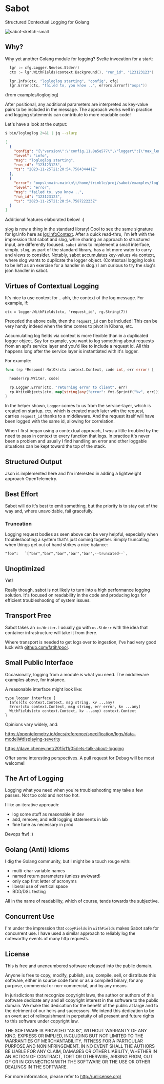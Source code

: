 
# Sabot

Structured Contextual Logging for Golang

![sabot-sketch-small](https://user-images.githubusercontent.com/5055161/236526017-ab7fa549-2230-4088-a22e-aee58f586af7.png)

## Why?

Why yet another Golang module for logging?  Svelte invocation for a start:

```go
  lgr := cfg.Logger.New(os.Stderr)
  ctx := lgr.WithFields(context.Background(), "run_id", "123123123")

  lgr.Info(ctx, "logloglog starting", "config", cfg)
  lgr.Error(ctx, "failed to, you know ..", errors.Errorf("oops"))
```

(from examples/logloglog)

After positional, any additional parameters are interpreted as key-value pairs to be included in the message.
The approach works well in practice and logging statements can contribute to more readable code!

Let's have a look at the output:

```bash
$ bin/logloglog 2>&1 | jq --slurp
```

```json
[
  {
    "config": "{\"version\":\"config.11.8a5e577\",\"logger\":{\"max_len\":99}}",
    "level": "info",
    "msg": "logloglog starting",
    "run_id": "123123123",
    "ts": "2023-11-25T21:20:54.758434441Z"
  },
  {
    "error": "oops\nmain.main\n\t/home/trimble/proj/sabot/examples/logloglog/main.go:38\nruntime.main\n\t/--truncated--",
    "level": "error",
    "msg": "failed to, you know ..",
    "run_id": "123123123",
    "ts": "2023-11-25T21:20:54.758722223Z"
  }
]
```

Additional features elaborated below! :)

[slog](https://go.dev/blog/slog) is now a thing in the standard library!
Cool to see the same signature for lgr.Info here as [lgr.InfoContext](https://pkg.go.dev/log/slog#Logger.InfoContext).
After a quick read-thru, I'm left with the impression that sabot and slog, while sharing an approach to structured input, are differently focused.
`sabot` aims to implement a small interface, simply.
`slog`, as part of the standard library, has a lot more water to carry and views to consider.
Notably, sabot accumulates key-values via context, where slog wants to duplicate the logger object.
(Contextual logging looks to be left as an exercise for a handler in slog.)
I am curious to try the slog's json handler in sabot.


## Virtues of Contextual Logging

It's nice to use context for .. ahh, the context of the log message.  For example, if:

    ctx = logger.WithFields(ctx, "request_id", rg.String(7))

Preceded the above calls, then the `request_id` can be included!  This can be very handy indeed when the time comes to pivot in Kibana, etc.

Accumulating log fields via context is more flexible than in a duplicated logger object.
Say for example, you want to log something about requests from an api's service layer and you'd like to include a request id.
All this happens long after the service layer is instantiated with it's logger.

For example:

```go
func (rp *Respond) NotOk(ctx context.Context, code int, err error) {

  header(rp.Writer, code)

  rp.Logger.Error(ctx, "returning error to client", err)
  rp.WriteObjects(ctx, map[string]any{"error": fmt.Sprintf("%v", err)})
}
```

In the helper shown, `Logger` comes to us from the service-layer, which is created on startup.
`ctx`, which is created much later with the request, carries `request_id` thanks to a middleware.
And the request itself will have been logged with the same id, allowing for correlation.

When I first began using a contextual approach, I _was_ a little troubled by the need to pass in context to every function that logs.
In practice it's never been a problem and usually I find handling an error and other loggable situations can be kept toward the top of the stack.

## Structured Output

Json is implemented here and I'm interested in adding a lightweight approach OpenTelemetry.

## Best Effort

Sabot will do it's best to emit something, but the priority is to stay out of the way and, where unavoidable, fail gracefully.

### Truncation

Logging request bodies as seen above can be very helpful, especially when troubleshooting a system that's just coming together.
Simply truncating when things get out of hand strikes a nice balance:

    "foo":   `["bar","bar","bar","bar","bar",--truncated--`,

## Unoptimized

Yet!

Really though, sabot is not likely to turn into a high performance logging solution.
It's focused on readability in the code and producing logs for efficient troubleshooting of system issues. 

## Transport Free

Sabot takes an `io.Writer`.
I usually go with `os.Stderr` with the idea that container infrastructure will take it from there.

Where transport is needed to get logs over to ingestion, I've had very good luck with [github.com/fatih/pool](https://github.com/fatih/pool).

## Small Public Interface

Occasionally, logging from a module _is_ what you need.  The middleware examples above, for instance.

A reasonable interface might look like:

    type logger interface {
      Info(ctx context.Context, msg string, kv ...any)
      Error(ctx context.Context, msg string, err error, kv ...any)
      WithFields(ctx context.Context, kv ...any) context.Context
    }

Opinions vary widely, and:

<https://opentelemetry.io/docs/reference/specification/logs/data-model/#displaying-severity>

<https://dave.cheney.net/2015/11/05/lets-talk-about-logging>

Offer some interesting perspectives.  A pull request for Debug will be most welcome!

## The Art of Logging

Logging what you need when you're troubleshooting may take a few passes.
Not too cold and not too hot.

I like an iterative approach:
 - log some stuff as reasonable in dev
 - add, remove, and edit logging statements in lab
 - fine tune as necessary in prod

Devops ftw! :)

## Golang (Anti) Idioms

I dig the Golang community, but I might be a touch rouge with:

  - multi-char variable names
  - named return parameters (unless awkward)
  - only cap first letter of acronyms
  - liberal use of vertical space
  - BDD/DSL testing

All in the name of readability, which of course, tends towards the subjective.

## Concurrent Use

I'm under the impression that `copyFields` in `withFields` makes Sabot safe for concurrent use.
I have used a similar approach to reliably log the noteworthy events of many http requests.

## License

This is free and unencumbered software released into the public domain.

Anyone is free to copy, modify, publish, use, compile, sell, or
distribute this software, either in source code form or as a compiled
binary, for any purpose, commercial or non-commercial, and by any
means.

In jurisdictions that recognize copyright laws, the author or authors
of this software dedicate any and all copyright interest in the
software to the public domain. We make this dedication for the benefit
of the public at large and to the detriment of our heirs and
successors. We intend this dedication to be an overt act of
relinquishment in perpetuity of all present and future rights to this
software under copyright law.

THE SOFTWARE IS PROVIDED "AS IS", WITHOUT WARRANTY OF ANY KIND,
EXPRESS OR IMPLIED, INCLUDING BUT NOT LIMITED TO THE WARRANTIES OF
MERCHANTABILITY, FITNESS FOR A PARTICULAR PURPOSE AND NONINFRINGEMENT.
IN NO EVENT SHALL THE AUTHORS BE LIABLE FOR ANY CLAIM, DAMAGES OR
OTHER LIABILITY, WHETHER IN AN ACTION OF CONTRACT, TORT OR OTHERWISE,
ARISING FROM, OUT OF OR IN CONNECTION WITH THE SOFTWARE OR THE USE OR
OTHER DEALINGS IN THE SOFTWARE.

For more information, please refer to <http://unlicense.org/>
